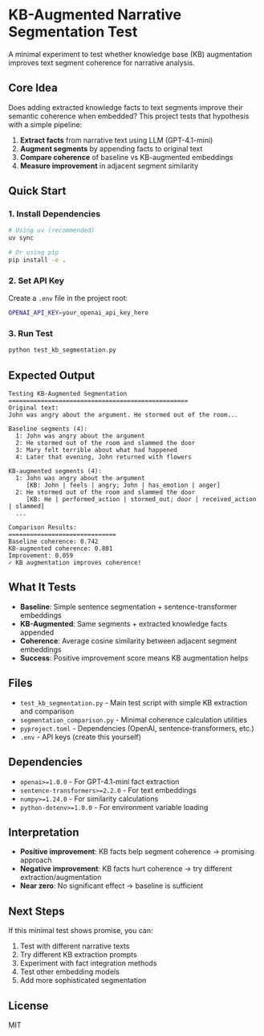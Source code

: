 # KB-Augmented Narrative Segmentation Test

A minimal experiment to test whether knowledge base (KB) augmentation improves text segment coherence for narrative analysis.

## Core Idea

Does adding extracted knowledge facts to text segments improve their semantic coherence when embedded? This project tests that hypothesis with a simple pipeline:

1. **Extract facts** from narrative text using LLM (GPT-4.1-mini)
2. **Augment segments** by appending facts to original text  
3. **Compare coherence** of baseline vs KB-augmented embeddings
4. **Measure improvement** in adjacent segment similarity

## Quick Start

### 1. Install Dependencies

```bash
# Using uv (recommended)
uv sync

# Or using pip
pip install -e .
```

### 2. Set API Key

Create a `.env` file in the project root:

```bash
OPENAI_API_KEY=your_openai_api_key_here
```

### 3. Run Test

```bash
python test_kb_segmentation.py
```

## Expected Output

```
Testing KB-Augmented Segmentation
==================================================
Original text:
John was angry about the argument. He stormed out of the room...

Baseline segments (4):
  1: John was angry about the argument
  2: He stormed out of the room and slammed the door
  3: Mary felt terrible about what had happened
  4: Later that evening, John returned with flowers

KB-augmented segments (4):
  1: John was angry about the argument
     [KB: John | feels | angry; John | has_emotion | anger]
  2: He stormed out of the room and slammed the door
     [KB: He | performed_action | stormed_out; door | received_action | slammed]
  ...

Comparison Results:
==============================
Baseline coherence: 0.742
KB-augmented coherence: 0.801
Improvement: 0.059
✓ KB augmentation improves coherence!
```

## What It Tests

- **Baseline**: Simple sentence segmentation + sentence-transformer embeddings
- **KB-Augmented**: Same segments + extracted knowledge facts appended
- **Coherence**: Average cosine similarity between adjacent segment embeddings
- **Success**: Positive improvement score means KB augmentation helps

## Files

- `test_kb_segmentation.py` - Main test script with simple KB extraction and comparison
- `segmentation_comparison.py` - Minimal coherence calculation utilities  
- `pyproject.toml` - Dependencies (OpenAI, sentence-transformers, etc.)
- `.env` - API keys (create this yourself)

## Dependencies

- `openai>=1.0.0` - For GPT-4.1-mini fact extraction
- `sentence-transformers>=2.2.0` - For text embeddings
- `numpy>=1.24.0` - For similarity calculations
- `python-dotenv>=1.0.0` - For environment variable loading

## Interpretation

- **Positive improvement**: KB facts help segment coherence → promising approach
- **Negative improvement**: KB facts hurt coherence → try different extraction/augmentation
- **Near zero**: No significant effect → baseline is sufficient

## Next Steps

If this minimal test shows promise, you can:

1. Test with different narrative texts
2. Try different KB extraction prompts
3. Experiment with fact integration methods
4. Test other embedding models
5. Add more sophisticated segmentation

## License

MIT
